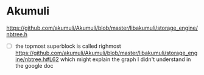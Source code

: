 # Akumuli

https://github.com/akumuli/Akumuli/blob/master/libakumuli/storage_engine/nbtree.h

- [ ] the topmost superblock is called righmost https://github.com/akumuli/Akumuli/blob/master/libakumuli/storage_engine/nbtree.h#L62
which might explain the graph I didn't understand in the google doc

